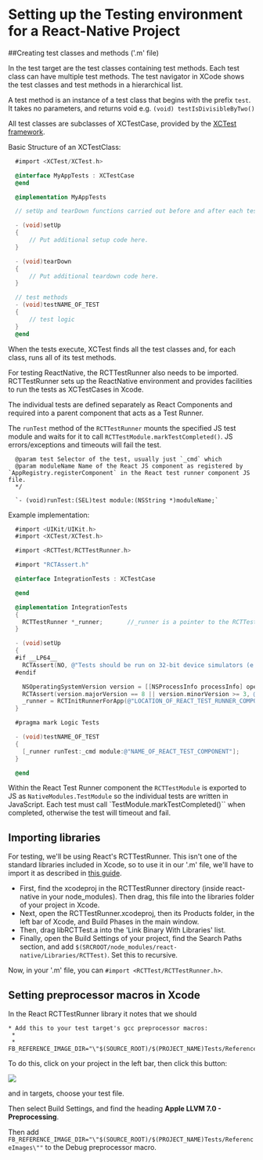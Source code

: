 # Setting up the Testing environment for a React-Native Project

##Creating test classes and methods ('.m' file)

In the test target are the test classes containing test methods. Each test class can have multiple test methods.  The test navigator in XCode shows the test classes and test methods in a hierarchical list.

A test method is an instance of a test class that begins with the prefix `test`. It takes no parameters, and returns void e.g. `(void) testIsDivisibleByTwo()`

All test classes are subclasses of XCTestCase, provided by the [XCTest framework](https://developer.apple.com/library/ios/documentation/DeveloperTools/Conceptual/testing_with_xcode/testing_1_quick_start/testing_1_quick_start.html#//apple_ref/doc/uid/TP40014132-CH2-SW1).

Basic Structure of an XCTestClass:

```objectivec
  #import <XCTest/XCTest.h>

  @interface MyAppTests : XCTestCase
  @end

  @implementation MyAppTests

  // setUp and tearDown functions carried out before and after each test respectively

  - (void)setUp
  {
      // Put additional setup code here.
  }

  - (void)tearDown
  {
      // Put additional teardown code here.
  }

  // test methods
  - (void)testNAME_OF_TEST
  {
      // test logic
  }
  @end
```

When the tests execute, XCTest finds all the test classes and, for each class, runs all of its test methods.

For testing ReactNative, the RCTTestRunner also needs to be imported.  RCTTestRunner sets up the ReactNative environment and provides facilities to run the tests as XCTestCases in Xcode.

The individual tests are defined separately as React Components and required into a parent component that acts as a Test Runner.

The `runTest` method of the `RCTTestRunner` mounts the specified JS test module and waits for it to call `RCTTestModule.markTestCompleted()`. JS errors/exceptions and timeouts will fail the test.

```
  @param test Selector of the test, usually just `_cmd` which
  @param moduleName Name of the React JS component as registered by `AppRegistry.registerComponent` in the React test runner component JS file.
  */

  `- (void)runTest:(SEL)test module:(NSString *)moduleName;`
```

Example implementation:

```objectivec
  #import <UIKit/UIKit.h>
  #import <XCTest/XCTest.h>

  #import <RCTTest/RCTTestRunner.h>

  #import "RCTAssert.h"

  @interface IntegrationTests : XCTestCase

  @end

  @implementation IntegrationTests
  {
    RCTTestRunner *_runner;       //_runner is a pointer to the RCTTestRunner
  }

  - (void)setUp
  {
  #if __LP64__
    RCTAssert(NO, @"Tests should be run on 32-bit device simulators (e.g. iPhone 5)");
  #endif

    NSOperatingSystemVersion version = [[NSProcessInfo processInfo] operatingSystemVersion];
    RCTAssert(version.majorVersion == 8 || version.minorVersion >= 3, @"Tests should be run on iOS 8.3+, found %zd.%zd.%zd", version.majorVersion, version.minorVersion, version.patchVersion);
    _runner = RCTInitRunnerForApp(@"LOCATION_OF_REACT_TEST_RUNNER_COMPONENT", nil);
  }

  #pragma mark Logic Tests

  - (void)testNAME_OF_TEST
  {
    [_runner runTest:_cmd module:@"NAME_OF_REACT_TEST_COMPONENT"];  
  }

  @end
```

Within the React Test Runner component the `RCTTestModule` is exported to JS as `NativeModules.TestModule` so the individual tests are written in JavaScript. Each test must call `TestModule.markTestCompleted()`` when completed, otherwise the test will timeout and fail.


## Importing libraries

For testing, we'll be using React's RCTTestRunner. This isn't one of the standard libraries included in Xcode, so to use it in our '.m' file, we'll have to import it as described in [this guide](https://facebook.github.io/react-native/docs/linking-libraries-ios.html#content).  
* First, find the xcodeproj in the RCTTestRunner directory (inside react-native in your node_modules). Then drag, this file into the libraries folder of your project in Xcode.
* Next, open the RCTTestRunner.xcodeproj, then its Products folder, in the left bar of Xcode, and Build Phases in the main window.
* Then, drag libRCTTest.a into the 'Link Binary With Libraries' list.
* Finally, open the Build Settings of your project, find the Search Paths section, and add `$(SRCROOT/node_modules/react-native/Libraries/RCTTest)`. Set this to recursive.

Now, in your '.m' file, you can `#import <RCTTest/RCTTestRunner.h>`.

## Setting preprocessor macros in Xcode

In the React RCTTestRunner library it notes that we should
```
* Add this to your test target's gcc preprocessor macros:
 *
 *   FB_REFERENCE_IMAGE_DIR="\"$(SOURCE_ROOT)/$(PROJECT_NAME)Tests/ReferenceImages\""
 ```
 To do this, click on your project in the left bar, then click this button:

 ![](http://i.imgur.com/C4N6MsR.png?1)

and in targets, choose your test file.

Then select Build Settings, and find the heading **Apple LLVM 7.0 - Preprocessing**.

Then add `FB_REFERENCE_IMAGE_DIR="\"$(SOURCE_ROOT)/$(PROJECT_NAME)Tests/ReferenceImages\""` to the Debug preprocessor macro.
